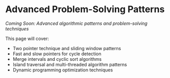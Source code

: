 # Advanced Problem-Solving Patterns

*Coming Soon: Advanced algorithmic patterns and problem-solving techniques*

This page will cover:
- Two pointer technique and sliding window patterns
- Fast and slow pointers for cycle detection
- Merge intervals and cyclic sort algorithms
- Island traversal and multi-threaded algorithm patterns
- Dynamic programming optimization techniques